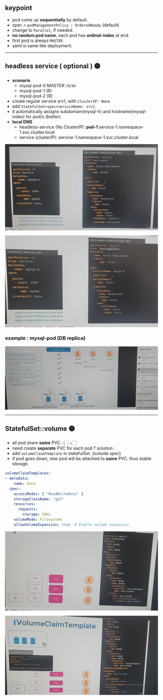 ## keypoint
- pod come up **sequentially** by default.
- spec > `podManagemnetPolicy : OrderedReady` (default)
- change to `Parallel`, if needed.
- **no random pod name**, each pod has **ordinal-index** at end.
- first pod is always `MASTER`
- yaml is same like deployment.

---  
## headless service ( **optional** ) 🟡
- **scenario** 
    - mysql-pod-0 MASTER `(R/W)`
    - mysql-pod-1 (R)
    - mysql-pod-2 (R) 
- create regular service srv1, with `ClusterIP: None`
- add  `StatefulSet>spec>serviceName: srv1` 
- it automatically assigns subdomain(mysql-h) and hostname(mysql-index) for pod/s (better).
- **local DNS**
    - headless-service (No ClusterIP): **pod-1**.service-1.namespace-1.svc.cluster.local
    - service (clusterIP): service-1.namespace-1.svc.cluster.local
  
![img_1.png](../99_img/99_2_img/stateful-set/img_1.png)

![img.png](../99_img/99_2_img/stateful-set/img.png)
  
### example : mysql-pod (DB replica)

![img.png](../99_img/99_2_img/08/img.png)

---
## StatefulSet::volume 🟡
- all pod share **same** PVC 👈🏻👈🏻
- need create **separate** PVC for each pod ? solution :
- add `volumeClaimTemplate` in statefulSet.  (outside spec)
- if pod goes down, new pod will be attached to **same** PVC. thus stable storage.

```yaml
volumeClaimTemplates:
- metadata:
    name: data
  spec:
    accessModes: [ "ReadWriteOnce" ]
    storageClassName: "gp3"
    resources:
      requests:
        storage: 50Gi
    volumeMode: Filesystem
    allowVolumeExpansion: true  # Enable volume expansion
```

![img_3.png](../99_img/99_2_img/stateful-set/img_3.png)

![img_2.png](../99_img/99_2_img/stateful-set/img_2.png)